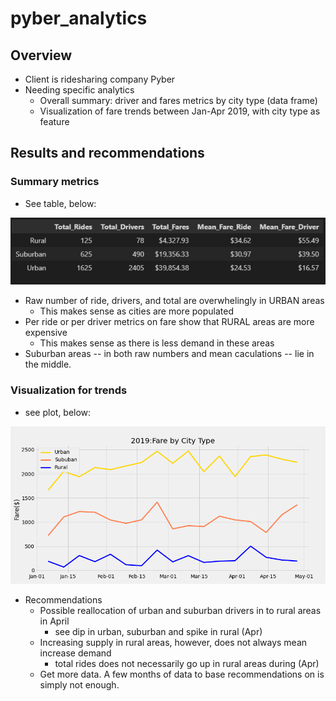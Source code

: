 # pyber_analytics

## Overview
* Client is ridesharing company Pyber
* Needing specific analytics
    * Overall summary: driver and fares metrics by city type (data frame)
    * Visualization of fare trends between Jan-Apr 2019, with city type as feature

## Results and recommendations

### Summary metrics

* See table, below:

![summary_df](https://github.com/nabilram/pyber_analytics/blob/main/resources/summary_df.PNG)

* Raw number of ride, drivers, and total are overwhelingly in URBAN areas
    * This makes sense as cities are more populated
* Per ride or per driver metrics on fare show that RURAL areas are more expensive
    * This makes sense as there is less demand in these areas
* Suburban areas -- in both raw numbers and mean caculations -- lie in the middle. 

### Visualization for trends

* see plot, below:

![fare_city_weekly](https://github.com/nabilram/pyber_analytics/blob/main/analysis/fare_city_weekly.png)

* Recommendations
    * Possible reallocation of urban and suburban drivers in to rural areas in April
        * see dip in urban, suburban and spike in rural (Apr)
    * Increasing supply in rural areas, however, does not always mean increase demand
        * total rides does not necessarily go up in rural areas during (Apr)
    * Get more data. A few months of data to base recommendations on is simply not enough.